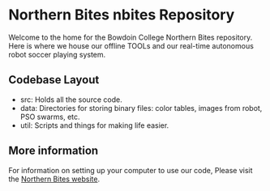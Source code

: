 Northern Bites nbites Repository
================================

Welcome to the home for the Bowdoin College Northern Bites repository. Here is where we house our offline TOOLs and our real-time autonomous robot soccer playing system.

Codebase Layout
---------------
- src: Holds all the source code.
- data: Directories for storing binary files: color tables, images from robot, PSO swarms, etc.
- util: Scripts and things for making life easier.


More information
--------------------------------------
For information on setting up your computer to use our code, Please visit the [Northern Bites website](https://github.com/northern-bites/nbites/wiki).

